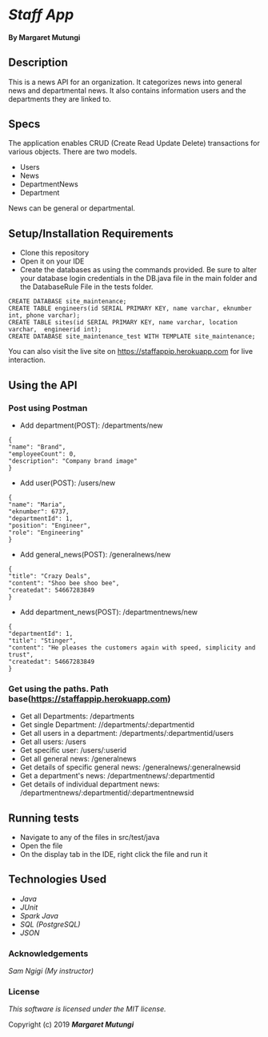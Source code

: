 # _Staff App_

#### By Margaret Mutungi

## Description

This is a news API for an organization. It categorizes news into general news and departmental news. It also contains information users and the departments they are linked to.
## Specs

The application enables CRUD (Create Read Update Delete) transactions for various objects. There are two models. 

* Users
* News
* DepartmentNews
* Department

News can be general or departmental.

## Setup/Installation Requirements

* Clone this repository
* Open it on your IDE
* Create the databases as using the commands provided. Be sure to alter your database login credentials in the DB.java file in the main folder and the DatabaseRule File in the tests folder.
```postgres-sql
CREATE DATABASE site_maintenance;
CREATE TABLE engineers(id SERIAL PRIMARY KEY, name varchar, eknumber int, phone varchar);
CREATE TABLE sites(id SERIAL PRIMARY KEY, name varchar, location varchar,  engineerid int);
CREATE DATABASE site_maintenance_test WITH TEMPLATE site_maintenance;
```
You can also visit the live site on https://staffappip.herokuapp.com for live interaction.

## Using the API
### Post using Postman
* Add department(POST): /departments/new
```
{
"name": "Brand",
"employeeCount": 0,
"description": "Company brand image"
}
```

* Add user(POST): /users/new
```
{
"name": "Maria",
"eknumber": 6737,
"departmentId": 1,
"position": "Engineer",
"role": "Engineering"
}
```

* Add general_news(POST): /generalnews/new
```
{
"title": "Crazy Deals",
"content": "Shoo bee shoo bee",
"createdat": 54667283849
}
```

* Add department_news(POST): /departmentnews/new
```
{
"departmentId": 1,
"title": "Stinger",
"content": "He pleases the customers again with speed, simplicity and trust",
"createdat": 54667283849
}
```
### Get using the paths. Path base(https://staffappip.herokuapp.com)
* Get all Departments: /departments
* Get single Department: //departments/:departmentid
* Get all users in a department: /departments/:departmentid/users
* Get all users: /users
* Get specific user: /users/:userid
* Get all general news: /generalnews
* Get details of specific general news: /generalnews/:generalnewsid
* Get a department's news: /departmentnews/:departmentid
* Get details of individual department news: /departmentnews/:departmentid/:departmentnewsid


## Running tests
* Navigate to any of the files in src/test/java
* Open the file
* On the display tab in the IDE, right click the file and run it

## Technologies Used

* _Java_
* _JUnit_
* _Spark Java_
* _SQL (PostgreSQL)_
* _JSON_

### Acknowledgements
_Sam Ngigi (My instructor)_

### License

*This software is licensed under the MIT license.*

Copyright (c) 2019 **_Margaret Mutungi_**




